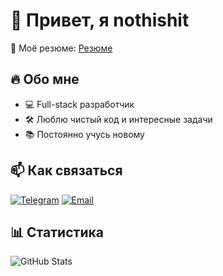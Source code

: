 # 👋 Привет, я nothishit 

🚀 Моё резюме: [Резюме](https://nothishit.github.io/my_resume/)

## 🔥 Обо мне
- 💻 Full-stack разработчик  
- 🛠️ Люблю чистый код и интересные задачи  
- 📚 Постоянно учусь новому  

## 📫 Как связаться
[![Telegram](https://img.shields.io/badge/-Telegram-26A5E4?style=flat-square&logo=telegram&logoColor=white)](https://t.me/ai_silhouette)
[![Email](https://img.shields.io/badge/-Email-D14836?style=flat-square&logo=gmail&logoColor=white)](mailto:vckrick@gmail.com)

## 📊 Статистика
![GitHub Stats](https://github-readme-stats.vercel.app/api?username=nothishit&show_icons=true&theme=radical)
